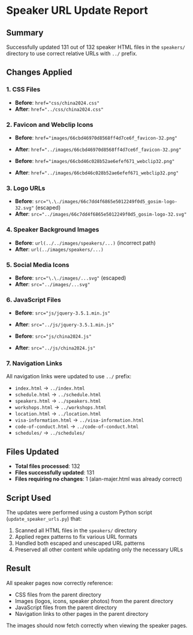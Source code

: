 # Speaker URL Update Report

## Summary
Successfully updated 131 out of 132 speaker HTML files in the `speakers/` directory to use correct relative URLs with `../` prefix.

## Changes Applied

### 1. CSS Files
- **Before**: `href="css/china2024.css"`
- **After**: `href="../css/china2024.css"`

### 2. Favicon and Webclip Icons
- **Before**: `href="images/66cbd46970d8568ff4d7ce6f_favicon-32.png"`
- **After**: `href="../images/66cbd46970d8568ff4d7ce6f_favicon-32.png"`

- **Before**: `href="images/66cbd46c028b52ae6efef671_webclip32.png"`
- **After**: `href="../images/66cbd46c028b52ae6efef671_webclip32.png"`

### 3. Logo URLs
- **Before**: `src="\.\./images/66c7dd4f6865e5012249f0d5_gosim-logo-32.svg"` (escaped)
- **After**: `src="../images/66c7dd4f6865e5012249f0d5_gosim-logo-32.svg"`

### 4. Speaker Background Images
- **Before**: `url(../../images/speakers/...)` (incorrect path)
- **After**: `url(../images/speakers/...)`

### 5. Social Media Icons
- **Before**: `src="\.\./images/...svg"` (escaped)
- **After**: `src="../images/...svg"`

### 6. JavaScript Files
- **Before**: `src="js/jquery-3.5.1.min.js"`
- **After**: `src="../js/jquery-3.5.1.min.js"`

- **Before**: `src="js/china2024.js"`
- **After**: `src="../js/china2024.js"`

### 7. Navigation Links
All navigation links were updated to use `../` prefix:
- `index.html` → `../index.html`
- `schedule.html` → `../schedule.html`
- `speakers.html` → `../speakers.html`
- `workshops.html` → `../workshops.html`
- `location.html` → `../location.html`
- `visa-information.html` → `../visa-information.html`
- `code-of-conduct.html` → `../code-of-conduct.html`
- `schedules/` → `../schedules/`

## Files Updated
- **Total files processed**: 132
- **Files successfully updated**: 131
- **Files requiring no changes**: 1 (alan-majer.html was already correct)

## Script Used
The updates were performed using a custom Python script (`update_speaker_urls.py`) that:
1. Scanned all HTML files in the `speakers/` directory
2. Applied regex patterns to fix various URL formats
3. Handled both escaped and unescaped URL patterns
4. Preserved all other content while updating only the necessary URLs

## Result
All speaker pages now correctly reference:
- CSS files from the parent directory
- Images (logos, icons, speaker photos) from the parent directory
- JavaScript files from the parent directory
- Navigation links to other pages in the parent directory

The images should now fetch correctly when viewing the speaker pages.

